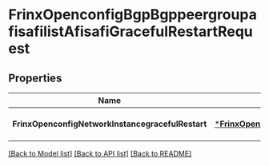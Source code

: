 # FrinxOpenconfigBgpBgppeergroupafisafilistAfisafiGracefulRestartRequest

## Properties
Name | Type | Description | Notes
------------ | ------------- | ------------- | -------------
**FrinxOpenconfigNetworkInstancegracefulRestart** | [***FrinxOpenconfigBgpBgppeergroupafisafilistAfisafiGracefulRestart**](frinx.openconfig.bgp.bgppeergroupafisafilist.afisafi.GracefulRestart.md) |  | [optional] [default to null]

[[Back to Model list]](../README.md#documentation-for-models) [[Back to API list]](../README.md#documentation-for-api-endpoints) [[Back to README]](../README.md)



